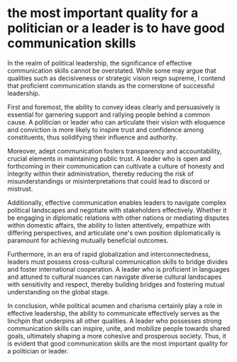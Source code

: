 # the most important quality for a politician or a leader is to have good communication skills

In the realm of political leadership, the significance of effective communication skills cannot be overstated. While some may argue that qualities such as decisiveness or strategic vision reign supreme, I contend that proficient communication stands as the cornerstone of successful leadership.

First and foremost, the ability to convey ideas clearly and persuasively is essential for garnering support and rallying people behind a common cause. A politician or leader who can articulate their vision with eloquence and conviction is more likely to inspire trust and confidence among constituents, thus solidifying their influence and authority.

Moreover, adept communication fosters transparency and accountability, crucial elements in maintaining public trust. A leader who is open and forthcoming in their communication can cultivate a culture of honesty and integrity within their administration, thereby reducing the risk of misunderstandings or misinterpretations that could lead to discord or mistrust.

Additionally, effective communication enables leaders to navigate complex political landscapes and negotiate with stakeholders effectively. Whether it be engaging in diplomatic relations with other nations or mediating disputes within domestic affairs, the ability to listen attentively, empathize with differing perspectives, and articulate one's own position diplomatically is paramount for achieving mutually beneficial outcomes.

Furthermore, in an era of rapid globalization and interconnectedness, leaders must possess cross-cultural communication skills to bridge divides and foster international cooperation. A leader who is proficient in languages and attuned to cultural nuances can navigate diverse cultural landscapes with sensitivity and respect, thereby building bridges and fostering mutual understanding on the global stage.

In conclusion, while political acumen and charisma certainly play a role in effective leadership, the ability to communicate effectively serves as the linchpin that underpins all other qualities. A leader who possesses strong communication skills can inspire, unite, and mobilize people towards shared goals, ultimately shaping a more cohesive and prosperous society. Thus, it is evident that good communication skills are the most important quality for a politician or leader.